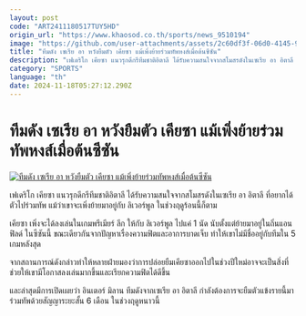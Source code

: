 ```yaml
---
layout: post
code: "ART2411180517TUY5HD"
origin_url: "https://www.khaosod.co.th/sports/news_9510194"
image: "https://github.com/user-attachments/assets/2c60df3f-06d0-4145-9d6d-d70ee489831f"
title: "ทีมดัง เซเรีย อา หวังยืมตัว เคียซา แม้เพิ่งย้ายร่วมทัพหงส์เมื่อต้นซีซัน"
description: "เฟเดริโก เคียซา แนวรุกดีกรีทีมชาติอิตาลี ได้รับความสนใจจากสโมสรดังในเซเรีย อา อิตาลี ที่อยากได้ตัวไปร่วมทัพ แม้ว่าเขาจะเพิ่งย้ายมาอยู่กับ ลิเวอร์พูล"
category: "SPORTS"
language: "th"
date: 2024-11-18T05:27:12.290Z
---
```


# ทีมดัง เซเรีย อา หวังยืมตัว เคียซา แม้เพิ่งย้ายร่วมทัพหงส์เมื่อต้นซีซัน

[![ทีมดัง เซเรีย อา หวังยืมตัว เคียซา แม้เพิ่งย้ายร่วมทัพหงส์เมื่อต้นซีซัน](https://www.khaosod.co.th/wpapp/uploads/2024/11/fede.jpg "ทีมดัง เซเรีย อา หวังยืมตัว เคียซา แม้เพิ่งย้ายร่วมทัพหงส์เมื่อต้นซีซัน")](https://www.khaosod.co.th/wpapp/uploads/2024/11/fede.jpg)

เฟเดริโก เคียซา แนวรุกดีกรีทีมชาติอิตาลี ได้รับความสนใจจากสโมสรดังในเซเรีย อา อิตาลี ที่อยากได้ตัวไปร่วมทัพ แม้ว่าเขาจะเพิ่งย้ายมาอยู่กับ ลิเวอร์พูล ในช่วงฤดูร้อนนี้ก็ตาม

เคียซา เพิ่งจะได้ลงเล่นในเกมพรีเมียร์ ลีก ให้กับ ลิเวอร์พูล ไปแค่ 1 นัด นับตั้งแต่ย้ายมาอยู่ในถิ่นแอนฟิลด์ ในซีซันนี้ ขณะเดียวกันจากปัญหาเรื่องความฟิตและอาการบาดเจ็บ ทำให้เขาไม่มีชื่ออยู่กับทีมใน 5 เกมหลังสุด

จากสถานการณ์ดังกล่าวทำให้หลายฝ่ายมองว่าการปล่อยยืมเคียซาออกไปในช่วงปีใหม่อาจจะเป็นสิ่งที่ช่วยให้เขามีโอกาสลงเล่นมากขึ้นและเรียกความฟิตได้ดีขึ้น

และล่าสุดมีการเปิดเผยว่า อินเตอร์ มิลาน ทีมดังจากเซเรีย อา อิตาลี กำลังต้องการจะยืมตัวแข้งรายนี้มาร่วมทัพด้วยสัญญาระยะสั้น 6 เดือน ในช่วงฤดูหนาวนี้
